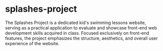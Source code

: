 # splashes-project
The Splashes Project is a dedicated kid's swimming lessons website, serving as a practical application to evaluate and showcase front-end web development skills acquired in class. Focused exclusively on front-end features, the project emphasizes the structure, aesthetics, and overall user experience of the website.
